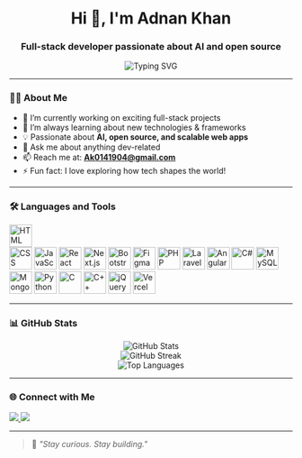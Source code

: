 <h1 align="center">Hi 👋, I'm Adnan Khan</h1>
<h3 align="center">Full-stack developer passionate about AI and open source</h3>

<p align="center">
  <img src="https://readme-typing-svg.demolab.com?font=Fira+Code&size=22&pause=1000&color=36BCF7&center=true&vCenter=true&width=440&lines=Full-stack+Developer;Open+Source+Contributor;Always+learning+new+tech" alt="Typing SVG" />
</p>

---

### 🙋‍♂️ About Me

- 🔭 I’m currently working on exciting full-stack projects  
- 🌱 I’m always learning about new technologies & frameworks  
- 💡 Passionate about **AI, open source, and scalable web apps**  
- 💬 Ask me about anything dev-related  
- 📫 Reach me at: **Ak0141904@gmail.com**  
- ⚡ Fun fact: I love exploring how tech shapes the world!

---

### 🛠️ Languages and Tools

<p align="left">
  <img src="https://cdn.jsdelivr.net/gh/devicons/devicon/icons/html5/html5-original.svg" width="40" alt="HTML" /> <br>
  <img src="https://cdn.jsdelivr.net/gh/devicons/devicon/icons/css3/css3-original.svg" width="40" alt="CSS" />
  <img src="https://cdn.jsdelivr.net/gh/devicons/devicon/icons/javascript/javascript-original.svg" width="40" alt="JavaScript" />
  <img src="https://cdn.jsdelivr.net/gh/devicons/devicon/icons/react/react-original.svg" width="40" alt="React" />
  <img src="https://cdn.jsdelivr.net/gh/devicons/devicon/icons/nextjs/nextjs-original.svg" width="40" alt="Next.js" />
  <img src="https://cdn.jsdelivr.net/gh/devicons/devicon/icons/bootstrap/bootstrap-original.svg" width="40" alt="Bootstrap" />
  <img src="https://cdn.jsdelivr.net/gh/devicons/devicon/icons/figma/figma-original.svg" width="40" alt="Figma" />
  <img src="https://cdn.jsdelivr.net/gh/devicons/devicon/icons/php/php-original.svg" width="40" alt="PHP" />
  <img src="https://logodix.com/logo/2150929.jpg" width="40" alt="Laravel" />
  <img src="https://cdn.jsdelivr.net/gh/devicons/devicon/icons/angularjs/angularjs-original.svg" width="40" alt="Angular" />
  <img src="https://cdn.jsdelivr.net/gh/devicons/devicon/icons/csharp/csharp-original.svg" width="40" alt="C#" />
  <img src="https://cdn.jsdelivr.net/gh/devicons/devicon/icons/mysql/mysql-original.svg" width="40" alt="MySQL" />
  <img src="https://cdn.jsdelivr.net/gh/devicons/devicon/icons/mongodb/mongodb-original.svg" width="40" alt="MongoDB" />
  <img src="https://cdn.jsdelivr.net/gh/devicons/devicon/icons/python/python-original.svg" width="40" alt="Python" />
  <img src="https://cdn.jsdelivr.net/gh/devicons/devicon/icons/c/c-original.svg" width="40" alt="C" />
  <img src="https://cdn.jsdelivr.net/gh/devicons/devicon/icons/cplusplus/cplusplus-original.svg" width="40" alt="C++" />
  <img src="https://cdn.jsdelivr.net/gh/devicons/devicon/icons/jquery/jquery-original.svg" width="40" alt="jQuery" />
  <img src="https://cdn.jsdelivr.net/gh/devicons/devicon/icons/vercel/vercel-original.svg" width="40" alt="Vercel" />
</p>

---

### 📊 GitHub Stats

<p align="center">
  <img src="https://github-readme-stats.vercel.app/api?username=Omni-Developer&show_icons=true&theme=tokyonight" alt="GitHub Stats" />
  <br />
  <img src="https://github-readme-streak-stats.herokuapp.com?user=Omni-Developer&theme=tokyonight" alt="GitHub Streak" />
  <br />
  <img src="https://github-readme-stats.vercel.app/api/top-langs/?username=Omni-Developer&layout=compact&theme=tokyonight" alt="Top Languages" />
</p>

---

### 🌐 Connect with Me

<p>
  <a href="[https://www.linkedin.com/in/YOUR-LINKEDIN/](https://www.linkedin.com/in/adnan-khalid-6b9bb8337?utm_source=share&utm_campaign=share_via&utm_content=profile&utm_medium=android_app)" target="_blank">
    <img src="https://img.shields.io/badge/LinkedIn-blue?style=for-the-badge&logo=linkedin&logoColor=white" />
  </a>
  <a href="mailto:ak0141904@gmail.com">
    <img src="https://img.shields.io/badge/Gmail-D14836?style=for-the-badge&logo=gmail&logoColor=white" />
  </a>
</p>

---

> 🧠 *"Stay curious. Stay building."*

